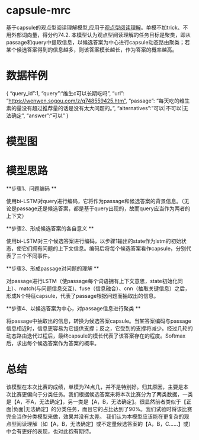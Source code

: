 # capsule-mrc
基于capsule的观点型阅读理解模型,应用于[观点型阅读理解](https://challenger.ai/competition/oqmrc2018)。单模不加trick、不用外部词向量，得分约74.2.
本模型认为观点型阅读理解的任务目标是聚类，即从passage和query中提取信息，以候选答案为中心进行capsule动态路由聚类；若某个候选答案得到的信息越多，则该答案模长越长，作为答案的概率越高。

# 数据样例
{
“query_id”:1,
“query”:“维生c可以长期吃吗”,
“url”: “https://wenwen.sogou.com/z/q748559425.htm”,
“passage”: “每天吃的维生素的量没有超过推荐量的话是没有太大问题的。”,
“alternatives”:”可以|不可以|无法确定”,
“answer”:“可以”
}

# 模型图


# 模型思路
**步骤1、问题编码  **
  
使用bi-LSTM对query进行编码，它将作为passage和候选答案的背景信息。（无论是passage还是候选答案，都是基于query出现的，故而query应当作为两者的上下文） 

**步骤2、形成候选答案的各自意义 	**
  
使用bi-LSTM对三个候选答案进行编码，以步骤1输出的state作为lstm的初始状态，使它们拥有问题的上下文信息。编码后将每个候选答案看作capsule，分别代表了三个不同事件。

**步骤3、形成passage对问题的理解 	**
  
对passage进行LSTM（使passage每个词语拥有上下文意思，state初始化同上）、match(与问题信息交互)、fuse（信息融合）、cnn（抽取关键信息）之后，形成N个特征capsule，代表了passage根据问题而抽取出的信息。

**步骤4、以候选答案为中心，对passage信息进行聚类 	**
  
将passage中抽取出的信息，转换为候选答案capsule。当某答案编码与passage信息相近时，信息更容易为它提供支撑；反之，它受到的支撑将减少。经过几轮的动态路由迭代过程后，最终capsule的模长代表了该答案存在的程度。Softmax后，求出每个候选答案作为答案的概率。


# 总结
该模型在本次比赛的成绩，单模为74点几，并不是特别好。归其原因，主要是本次比赛更偏向于分类任务。我们根据候选答案来将本次比赛分为了两类数据，一类是【A，不A，无法确定】，另一类是【A，B，无法确定】。很显然前者类似于【正面|负面|无法确定】的分类任务，而且它的占比达到了90%。我们试验时将该比赛完全当作分类模型来做，效果并没有太差。
我们认为本模型应该能在更复杂的观点型阅读理解（如【A，B，无法确定】或不定量候选答案的【A，B，C……】或）中会有更好的表现，也对此抱有期待。
